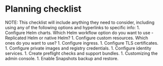 # Planning checklist

NOTE: This checklist will include anything they need to consider, including
using any of the following options and hyperlinks to specific info:
    1. Configure Helm charts. Which Helm workflow option do you want to use - Replicated Helm or native Helm?
    1. Configure custom resources. Which ones do you want to use?
    1. Configure ingress.
    1. Configure TLS certificates.
    1. Configure private images and registry credentials.
    1. Configure identity services.
    1. Create preflight checks and support bundles.
    1. Customizing the admin console.
    1. Enable Snapshots backup and restore.
